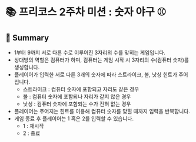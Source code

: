 # 📚 프리코스 2주차 미션 : 숫자 야구 ⚾

## 📖 Summary

- 1부터 9까지 서로 다른 수로 이루어진 3자리의 수를 맞히는 게임입니다.
- 상대방의 역할은 컴퓨터가 하며, 컴퓨터는 게임 시작 시 3자리의 수(컴퓨터 숫자)를 생성합니다.
- 플레이어가 입력한 서로 다른 3개의 숫자에 따라 스트라이크, 볼, 낫싱 힌트가 주어집니다.
    - 스트라이크 : 컴퓨터 숫자에 포함되고 자리도 같은 경우
    - 볼 : 컴퓨터 숫자에 포함되나 자리가 같지 않은 경우
    - 낫싱 : 컴퓨터 숫자에 포함되는 수가 전혀 없는 경우
- 플레이어는 주어지는 힌트를 이용해 컴퓨터 숫자를 맞힐 때까지 입력을 반복합니다.
- 게임 종료 후 플레이어는 1 혹은 2를 입력할 수 있습니다.
    - 1 : 재시작
    - 2 : 종료
